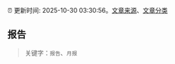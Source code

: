 :alarm_clock: 更新时间: 2025-10-30 03:30:56。[文章来源](/README.md)、[文章分类](/TAGS.md)

## 报告


> 关键字：`报告`、`月报`



